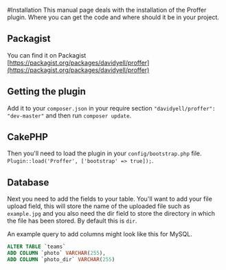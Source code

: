 #Installation
This manual page deals with the installation of the Proffer plugin. Where you can get the code and where should it be in your project.

## Packagist
You can find it on Packagist [https://packagist.org/packages/davidyell/proffer](https://packagist.org/packages/davidyell/proffer)

## Getting the plugin
Add it to your `composer.json` in your require section `"davidyell/proffer": "dev-master"` and then run `composer update`.

## CakePHP
Then you'll need to load the plugin in your `config/bootstrap.php` file. `Plugin::load('Proffer', ['bootstrap' => true]);`.

## Database
Next you need to add the fields to your table. You'll want to add your file upload field, this will store the name of the 
uploaded file such as `example.jpg` and you also need the dir field to store the directory in which the file has been 
stored. By default this is `dir`.

An example query to add columns might look like this for MySQL.

```sql
ALTER TABLE `teams`
ADD COLUMN `photo` VARCHAR(255),
ADD COLUMN `photo_dir` VARCHAR(255)
```